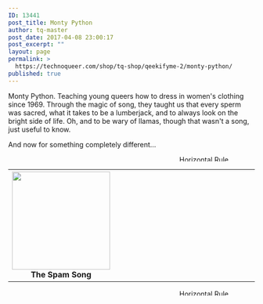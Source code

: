 ```yaml
---
ID: 13441
post_title: Monty Python
author: tq-master
post_date: 2017-04-08 23:00:17
post_excerpt: ""
layout: page
permalink: >
  https://technoqueer.com/shop/tq-shop/qeekifyme-2/monty-python/
published: true
---
```

Monty Python. Teaching young queers how to dress in women's clothing since 1969. Through the magic of song, they taught us that every sperm was sacred, what it takes to be a lumberjack, and to always look on the bright side of life. Oh, and to be wary of llamas, though that wasn't a song, just useful to know.

And now for something completely different…
<p align="center"><img class="aligncenter size-full wp-image-99" src="https://technoqueer.com/shop/wp-content/uploads/2017/03/Rainbow-HR.jpg" alt="Horizontal Rule" width="800" height="12" /></p>

<table width="800" align="center">
<tbody>
<tr>
<th width="25%"><center><a href="https://technoqueer.com/shop/shop/qeekifyme-2/monty-python/spam-spam-spam-spam/"><img src="https://technoqueer.com/shop/wp-content/uploads/2017/04/btn-spam.png" alt="" width="200" height="200" class="aligncenter size-full wp-image-7727" /></a><br>The Spam Song</center></th>
<th width="25%"><center> </a></center></th>
<th width="25%"><center> </a></center></th>
<th width="25%"><center> </a></center></th>
</tr>
</tbody>
</table>
<p align="center"><img class="aligncenter size-full wp-image-99" src="https://technoqueer.com/shop/wp-content/uploads/2017/03/Rainbow-HR.jpg" alt="Horizontal Rule" width="800" height="12" /></p>